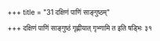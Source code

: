 +++
title = "31 दक्षिणं पाणिं साङ्गुष्ठम्"

+++
दक्षिणं पाणिं साङ्गुष्ठं गृह्णीयात् गृभ्णामि त इति षड्भिः ३१